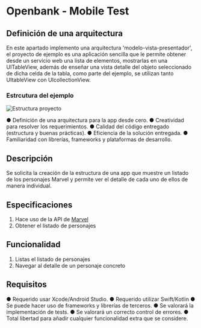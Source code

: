 # Openbank - Mobile Test

## Definición de una arquitectura
En este apartado implemento una arquitectura 'modelo-vista-presentador', el proyecto de ejemplo es una aplicación sencilla que le permite obtener desde un servicio web una lista de elementos, mostrarlas en una UITableView, además de enseñar una vista detalle del objeto seleccionado de dicha celda de la tabla, como parte del ejemplo, se utilizan tanto UItableView con UIcollectionView.

### Estrcutura del ejemplo
![Estructura proyecto](/ruta/a/la/imagen.jpg)


● Definición de una arquitectura para la app desde cero.
● Creatividad para resolver los requerimientos.
● Calidad del código entregado (estructura y buenas prácticas).
● Eficiencia de la solución entregada.
● Familiaridad con librerías, frameworks y plataformas de desarrollo.

## Descripción
Se solicita la creación de la estructura de una app que muestre un listado de los personajes Marvel y permite ver el detalle de cada uno de ellos de manera individual.

## Especificaciones
1. Hace uso de la API de [Marvel](https://developer.marvel.com/docs)
2. Obtener el listado de personajes

## Funcionalidad
1. Listas el listado de personajes
2. Navegar al detalle de un personaje concreto

## Requisitos
● Requerido usar Xcode/Android Studio.
● Requerido utilizar Swift/Kotlin
● Se puede hacer uso de frameworks y librerías de terceros.
● Se valorará la implementación de tests.
● Se valorará un correcto control de errores.
● Total libertad para añadir cualquier funcionalidad extra que se considere.
